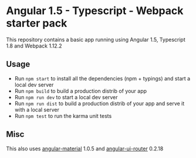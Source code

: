 Angular 1.5 - Typescript - Webpack starter pack
===============================================

This repository contains a basic app running using Angular 1.5, Typescript 1.8 and Webpack 1.12.2

## Usage

* Run `npm start` to install all the dependencies (npm + typings) and start a local dev server
* Run `npm build` to build a production distrib of your app
* Run `npm run dev` to start a local dev server
* Run `npm run dist` to build a production distrib of your app and serve it with a local server
* Run `npm test` to run the karma unit tests

## Misc

This also uses [angular-material](https://github.com/angular/material) 1.0.5 and [angular-ui-router](https://github.com/angular-ui/ui-router) 0.2.18